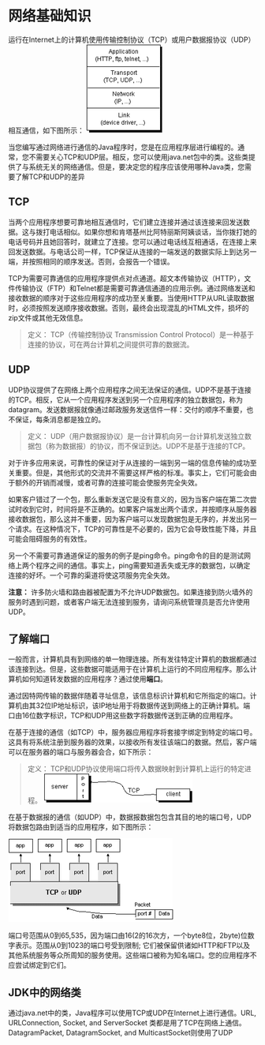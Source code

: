 # 网络基础知识

运行在Internet上的计算机使用传输控制协议（TCP）或用户数据报协议（UDP）相互通信，如下图所示：
![](/assets/networking/1netw.gif)

当您编写通过网络进行通信的Java程序时，您是在应用程序层进行编程的。通常，您不需要关心TCP和UDP层。相反，您可以使用java.net包中的类。这些类提供了与系统无关的网络通信。但是，要决定您的程序应该使用哪种Java类，您需要了解TCP和UDP的差异

## TCP
当两个应用程序想要可靠地相互通信时，它们建立连接并通过该连接来回发送数据。这与拨打电话相似。如果你想和肯塔基州比阿特丽斯阿姨谈话，当你拨打她的电话号码并且她回答时，就建立了连接。您可以通过电话线互相通话，在连接上来回发送数据。与电话公司一样，TCP保证从连接的一端发送的数据实际上到达另一端，并按照相同的顺序发送。否则，会报告一个错误。

TCP为需要可靠通信的应用程序提供点对点通道。超文本传输​​协议（HTTP），文件传输协议（FTP）和Telnet都是需要可靠通信通道的应用示例。通过网络发送和接收数据的顺序对于这些应用程序的成功至关重要。当使用HTTP从URL读取数据时，必须按照发送顺序接收数据。否则，最终会出现混乱的HTML文件，损坏的zip文件或其他无效信息。

> 定义： TCP（传输控制协议 Transmission Control Protocol）是一种基于连接的协议，可在两台计算机之间提供可靠的数据流。

## UDP

UDP协议提供了在网络上两个应用程序之间无法保证的通信。UDP不是基于连接的TCP。相反，它从一个应用程序发送到另一个应用程序的独立数据包，称为datagram。发送数据报就像通过邮政服务发送信件一样：交付的顺序不重要，也不保证，每条消息都是独立的。

> 定义： 
UDP（用户数据报协议）是一台计算机向另一台计算机发送独立数据包（称为数据报）的协议，而不保证到达。UDP不是基于连接的TCP。

对于许多应用来说，可靠性的保证对于从连接的一端到另一端的信息传输的成功至关重要。但是，其他形式的交流并不需要这样严格的标准。事实上，它们可能会由于额外的开销而减慢，或者可靠的连接可能会使服务完全失效。

如果客户错过了一个包，那么重新发送它是没有意义的，因为当客户端在第二次尝试时收到它时，时间将是不正确的。如果客户端发出两个请求，并按顺序从服务器接收数据包，那么这并不重要，因为客户端可以发现数据包是无序的，并发出另一个请求。在这种情况下，TCP的可靠性是不必要的，因为它会导致性能下降，并且可能会阻碍服务的有效性。

另一个不需要可靠通道保证的服务的例子是ping命令。ping命令的目的是测试网络上两个程序之间的通信。事实上，ping需要知道丢失或无序的数据包，以确定连接的好坏。一个可靠的渠道将使这项服务完全失效。


**注意：** 
许多防火墙和路由器被配置为不允许UDP数据包。如果连接到防火墙外的服务时遇到问题，或者客户端无法连接到服务，请询问系统管理员是否允许使用UDP。

## 了解端口

一般而言，计算机具有到网络的单一物理连接。所有发往特定计算机的数据都通过该连接到达。但是，这些数据可能适用于在计算机上运行的不同应用程序。那么计算机如何知道转发数据的应用程序？通过使用**端口**。 

通过因特网传输的数据伴随着寻址信息，该信息标识计算机和它所指定的端口。计算机由其32位IP地址标识，该IP地址用于将数据传送到网络上的正确计算机。端口由16位数字标识，TCP和UDP用这些数字将数据传送到正确的应用程序。

在基于连接的通信（如TCP）中，服务器应用程序将套接字绑定到特定的端口号。这具有将系统注册到服务器的效果，以接收所有发往该端口的数据。然后，客户端可以在服务器的端口与服务器会合，如下所示：

> 定义： 
TCP和UDP协议使用端口将传入数据映射到计算机上运行的特定进程。
![](/assets/networking/2tcp.gif)

在基于数据报的通信（如UDP）中，数据报数据包包含其目的地的端口号，UDP将数据包路由到适当的应用程序，如下图所示：

![](/assets/networking/3tcpudp.gif)

端口号范围从0到65,535，因为端口由16(2的16次方，一个byte8位，2byte)位数字表示。范围从0到1023的端口号受到限制; 它们被保留供诸如HTTP和FTP以及其他系统服务等众所周知的服务使用。这些端口被称为知名端口。您的应用程序不应尝试绑定到它们。

## JDK中的网络类
通过java.net中的类，Java程序可以使用TCP或UDP在Internet上进行通信。URL, URLConnection, Socket, and ServerSocket 类都是用了TCP在网络上通信。DatagramPacket, DatagramSocket, and MulticastSocket则使用了UDP











